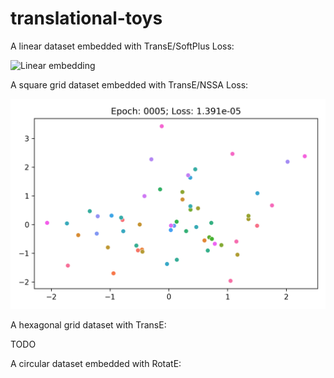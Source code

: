# translational-toys

A linear dataset embedded with TransE/SoftPlus Loss:

<img src="line/embedding.gif" alt="Linear embedding" />

A square grid dataset embedded with TransE/NSSA Loss:

<img src="mesh/embedding.gif" alt="Mesh embedding" />

A hexagonal grid dataset with TransE:

TODO

A circular dataset embedded with RotatE:
